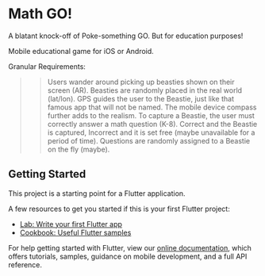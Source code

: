 # Math GO!

A blatant knock-off of Poke-something GO. But for education purposes!

Mobile educational game for iOS or Android.

Granular Requirements:
>>Users wander around picking up beasties shown on their screen (AR).
>>Beasties are randomly placed in the real world (lat/lon).
>>GPS guides the user to the Beastie, just like that famous app that will not be named.
>>The mobile device compass further adds to the realism.
>>To capture a Beastie, the user must correctly answer a math question (K-8).
>>Correct and the Beastie is captured, Incorrect and it is set free (maybe unavailable for a period of time).
>>Questions are randomly assigned to a Beastie on the fly (maybe).

## Getting Started

This project is a starting point for a Flutter application.

A few resources to get you started if this is your first Flutter project:

- [Lab: Write your first Flutter app](https://flutter.dev/docs/get-started/codelab)
- [Cookbook: Useful Flutter samples](https://flutter.dev/docs/cookbook)

For help getting started with Flutter, view our
[online documentation](https://flutter.dev/docs), which offers tutorials,
samples, guidance on mobile development, and a full API reference.
